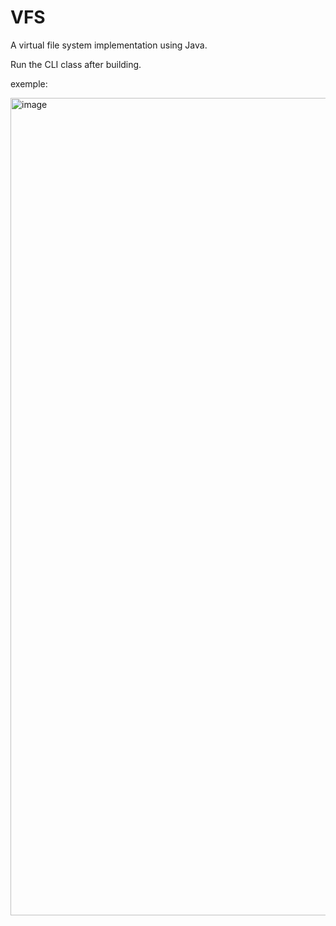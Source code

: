 # VFS
A virtual file system implementation using Java.

Run the CLI class after building.

exemple:

<img width="1308" alt="image" src="https://user-images.githubusercontent.com/34556770/135760441-a81a49f0-9c42-4e94-bf58-976dd52b515a.png">
